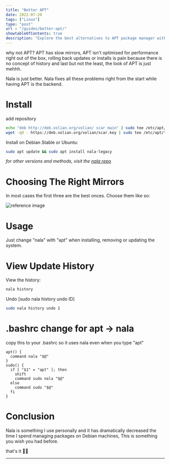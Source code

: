 ```yaml
---
title: "Better APT"
date: 2022-07-20
tags: ["Linux"]
type: "post"
url : "/guides/better-apt/"
showtableOfContents: true
description: "Explore the best alternatives to APT package manager with our comprehensive guide. Find the right package manager to optimize your Linux-based system."
---
```


why not APT? APT has slow mirrors, APT isn't optimised for performance right out of the box, rolling back updates or installs is pain because there is no concept of history and last but not the least, the look of APT is just mehhh.

Nala is just better. Nala fixes all these problems right from the start while having APT is the backend.

# Install

add repository

```bash
echo "deb http://deb.volian.org/volian/ scar main" | sudo tee /etc/apt/sources.list.d/volian-archive-scar-unstable.list
wget -qO - https://deb.volian.org/volian/scar.key | sudo tee /etc/apt/trusted.gpg.d/volian-archive-scar-unstable.gpg > /dev/null
```

Install on Debian Stable or Ubuntu: 
```bash
sudo apt update && sudo apt install nala-legacy
```

*for other versions and methods, visit the [nala repo](https://github.com/volitank/nala#installation)*

# Choosing The Right Mirrors

In most cases the first three are the best onces. Choose them like so:

![reference image](/img/guides/2022/better-apt/2022.png)

# Usage

Just change "nala" with "apt" when installing, removing or updating the system.

# View Update History

View the history:

```bash
nala history
```

Undo [sudo nala history undo ID]

```bash
sudo nala history undo 1
```

# .bashrc change for apt -> nala
copy this to your .bashrc so it uses nala even when you type "apt"

```
apt() { 
  command nala "$@"
}
sudo() {
  if [ "$1" = "apt" ]; then
    shift
    command sudo nala "$@"
  else
    command sudo "$@"
  fi
}
```

# Conclusion 

Nala is something I use personally and it has dramatically decreased the time I spend managing packages on Debian machines, This is something you wish you had before. 

that's it ✌🏽

---